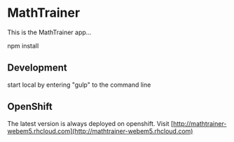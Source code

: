 # MathTrainer
This is the MathTrainer app... 

npm install


## Development
start local by entering "gulp" to the command line

## OpenShift
The latest version is always deployed on openshift.
Visit [http://mathtrainer-webem5.rhcloud.com](http://mathtrainer-webem5.rhcloud.com)